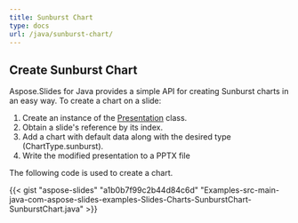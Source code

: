 ```yaml
---
title: Sunburst Chart
type: docs
url: /java/sunburst-chart/
---
```


## **Create Sunburst Chart**
Aspose.Slides for Java provides a simple API for creating Sunburst charts in an easy way. To create a chart on a slide:

1. Create an instance of the [Presentation](https://apireference.aspose.com/slides/java/com.aspose.slides/Presentation) class.
1. Obtain a slide's reference by its index.
1. Add a chart with default data along with the desired type (ChartType.sunburst).
1. Write the modified presentation to a PPTX file

The following code is used to create a chart.

{{< gist "aspose-slides" "a1b0b7f99c2b44d84c6d" "Examples-src-main-java-com-aspose-slides-examples-Slides-Charts-SunburstChart-SunburstChart.java" >}}


